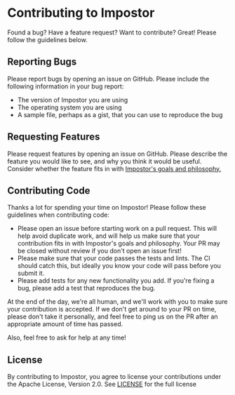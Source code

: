# Contributing to Impostor

Found a bug? Have a feature request? Want to contribute? Great! Please follow
the guidelines below.

## Reporting Bugs

Please report bugs by opening an issue on GitHub. Please include the following
information in your bug report:

- The version of Impostor you are using
- The operating system you are using
- A sample file, perhaps as a gist, that you can use to reproduce the bug

## Requesting Features

Please request features by opening an issue on GitHub. Please describe the
feature you would like to see, and why you think it would be useful. Consider
whether the feature fits in with [Impostor's goals and
philosophy.](./README.md#goals-and-philosophy)

## Contributing Code

Thanks a lot for spending your time on Impostor! Please follow these guidelines
when contributing code:

- Please open an issue before starting work on a pull request. This will help
  avoid duplicate work, and will help us make sure that your contribution fits
  in with Impostor's goals and philosophy. Your PR may be closed without review
  if you don't open an issue first!
- Please make sure that your code passes the tests and lints. The CI should
  catch this, but ideally you know your code will pass before you submit it.
- Please add tests for any new functionality you add. If you're fixing a bug,
  please add a test that reproduces the bug.

At the end of the day, we're all human, and we'll work with you to make sure
your contribution is accepted. If we don't get around to your PR on time, please
don't take it personally, and feel free to ping us on the PR after an
appropriate amount of time has passed.

Also, feel free to ask for help at any time!

## License

By contributing to Impostor, you agree to license your contributions under the
Apache License, Version 2.0. See [LICENSE](./LICENSE) for the full license
